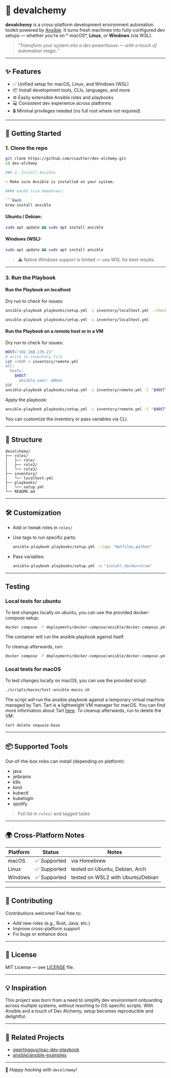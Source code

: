 # 🧪 devalchemy

**devalchemy** is a cross-platform development environment automation toolkit powered
by [Ansible](https://www.ansible.com/). It turns fresh machines into fully-configured dev setups — whether you're on *
*macOS**, **Linux**, or **Windows** (via WSL).

> _"Transform your system into a dev powerhouse — with a touch of automation magic."_

---

## ✨ Features

- ✅ Unified setup for macOS, Linux, and Windows (WSL)
- 📦 Install development tools, CLIs, languages, and more
- ⚙️ Easily extensible Ansible roles and playbooks
- 💻 Consistent dev experience across platforms
- 🔒 Minimal privileges needed (no full root where not required)

---

## 🚀 Getting Started

### 1. Clone the repo

````bash
git clone https://github.com/csautter/dev-alchemy.git
cd dev-alchemy

### 2. Install Ansible

> Make sure Ansible is installed on your system.

#### macOS (via Homebrew):

```bash
brew install ansible
````

#### Ubuntu / Debian:

```bash
sudo apt update && sudo apt install ansible
```

#### Windows (WSL):

```bash
sudo apt update && sudo apt install ansible
```

> ⚠️ Native Windows support is limited — use WSL for best results.

---

### 3. Run the Playbook
#### Run the Playbook on localhost
Dry run to check for issues:

```bash
ansible-playbook playbooks/setup.yml -i inventory/localhost.yml --check
```

```bash
ansible-playbook playbooks/setup.yml -i inventory/localhost.yml
```
#### Run the Playbook on a remote host or in a VM
Dry run to check for issues:

```bash
HOST="192.168.179.21"
# write to inventory file
cat <<EOF > inventory/remote.yml
all:
  hosts:
    $HOST:
      ansible_user: admin
EOF
ansible-playbook playbooks/setup.yml -i inventory/remote.yml -l "$HOST" --ask-pass --ask-become-pass --check
```
Apply the playbook:
```bash
ansible-playbook playbooks/setup.yml -i inventory/remote.yml -l "$HOST" --ask-pass --ask-become-pass
```

You can customize the inventory or pass variables via CLI.

---

## 🧩 Structure

```
devalchemy/
├── roles/
│   ├── role/
│   ├── role2/
│   └── role3/
├── inventory/
│   └── localhost.yml
├── playbooks/
│   └── setup.yml
└── README.md
```

---

## 🛠️ Customization

- Add or tweak roles in `roles/`

- Use tags to run specific parts:

  ```bash
  ansible-playbook playbooks/setup.yml --tags "dotfiles,python"
  ```

- Pass variables:

  ```bash
  ansible-playbook playbooks/setup.yml -e "install_docker=true"
  ```
---
## Testing
### Local tests for ubuntu
To test changes locally on ubuntu, you can use the provided docker-compose setup:

```bash
docker compose -f deployments/docker-compose/ansible/docker-compose.yml up
```
The container will run the ansible playbook against itself.

To cleanup afterwards, run:
```bash
docker compose -f deployments/docker-compose/ansible/docker-compose.yml down
```
### Local tests for macOS
To test changes locally on macOS, you can use the provided script:

```bash
./scripts/macos/test-ansible-macos.sh
```
The script will run the ansible playbook against a temporary virtual machine managed by Tart.
Tart is a lightweight VM manager for macOS. You can find more information about Tart [here](https://github.com/cirruslabs/tart).
To cleanup afterwards, run to delete the VM:
```bash
tart delete sequoia-base
```
---

## 📦 Supported Tools

Out-of-the-box roles can install (depending on platform):

- java
- jetbrains
- k9s
- kind
- kubectl
- kubelogin
- spotify

> Full list in `roles/` and tagged tasks

---

## 🌍 Cross-Platform Notes

| Platform | Status      | Notes                             |
|----------|-------------|-----------------------------------|
| macOS    | ✅ Supported | via Homebrew                      |
| Linux    | ✅ Supported | tested on Ubuntu, Debian, Arch    |
| Windows  | ✅ Supported | tested on WSL2 with Ubuntu/Debian |

---

## 🤝 Contributing

Contributions welcome! Feel free to:

- Add new roles (e.g., Rust, Java, etc.)
- Improve cross-platform support
- Fix bugs or enhance docs

---

## 📜 License

MIT License — see [LICENSE](LICENSE) file.

---

## 💡 Inspiration

This project was born from a need to simplify dev environment onboarding across multiple systems, without resorting to
OS-specific scripts. With Ansible and a touch of Dev Alchemy, setup becomes reproducible and delightful.

---

## 🔗 Related Projects

- [geerlingguy/mac-dev-playbook](https://github.com/geerlingguy/mac-dev-playbook)
- [ansible/ansible-examples](https://github.com/ansible/ansible-examples)

---

🧪 _Happy hacking with `devalchemy`!_
